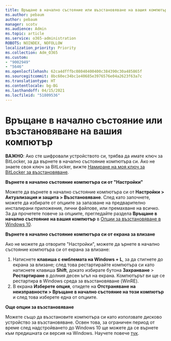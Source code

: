 ```yaml
---
title: Връщане в начално състояние или възстановяване на вашия компютър
ms.author: pebaum
author: pebaum
manager: scotv
ms.audience: Admin
ms.topic: article
ms.service: o365-administration
ROBOTS: NOINDEX, NOFOLLOW
localization_priority: Priority
ms.collection: Adm_O365
ms.custom:
- "9002949"
- "5646"
ms.openlocfilehash: 62ca4dfffbc08040400400c384390c30a485865f
ms.sourcegitcommit: 8bc60ec34bc1e40685e3976576e04a2623f63a7c
ms.translationtype: HT
ms.contentlocale: bg-BG
ms.lasthandoff: 04/15/2021
ms.locfileid: "51809536"
---
```

# <a name="reset-or-recover-your-pc"></a>Връщане в начално състояние или възстановяване на вашия компютър

**ВАЖНО**: Ако сте шифровали устройството си, трябва да имате ключ за BitLocker, за да върнете в начално състояние компютъра си. Ако не знаете своя ключ за BitLocker, вижте [Намиране на моя ключ за BitLocker за възстановяване](https://support.microsoft.com/help/4026181/windows-10-find-my-bitlocker-recovery-key).

**Върнете в начално състояние компютъра си от "Настройки"**

Можете да върнете в начално състояние компютъра си от **Настройки > Актуализация и защита > Възстановяване**. След като започнете, можете да избирате от опциите за запазване на предварително инсталирани приложения, лични файлове, или премахване на всичко. За да прочетете повече за опциите, прегледайте раздела **Връщане в начално състояние на вашия компютър** в [Опции за възстановяване в Windows 10](https://support.microsoft.com/help/12415/windows-10-recovery-options).

**Върнете в начално състояние компютъра си от екрана за влизане**

Ако не можете да отворите "Настройки", можете да ърнете в начално състояние компютъра си от екрана за влизане:

1. Натиснете **клавиша с емблемата на Windows + L**, за да стигнете до екрана за влизане; след това рестартирайте компютъра си като натиснете клавиша **Shift**, докато избирате бутона **Захранване** > **Рестартиране** в долния десен ъгъл на екрана. Компютърът ви ще се рестартира в Windows среда за възстановяване (WinRE).
2. В екрана **Изберете опция**, отидете на **Отстраняване на неизправности > Връщане в начално състояние на този компютър** и след това изберете една от опциите.

**Още опции за възстановяване**

Можете също да възстановите компютъра си като използвате дисково устройство за възстановяване. Освен това, за ограничен период от време след надстройването до Windows 10 ще можете да се върнете към предишната си версия на Windows. Научете повече [тук](https://support.microsoft.com/help/12415/windows-10-recovery-options).
